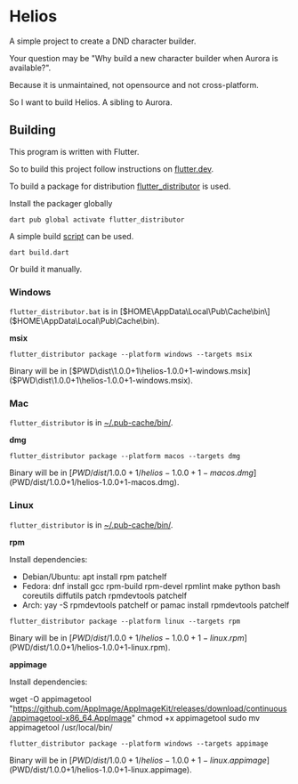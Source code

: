 # Helios

A simple project to create a DND character builder.

Your question may be "Why build a new character builder when Aurora is available?".

Because it is unmaintained, not opensource and not cross-platform.

So I want to build Helios. A sibling to Aurora.

## Building

This program is written with Flutter.

So to build this project follow instructions
on [flutter.dev](https://docs.flutter.dev/get-started/install).

To build a package for distribution [flutter_distributor](https://distributor.leanflutter.org) is used.

Install the packager globally

```
dart pub global activate flutter_distributor
```

A simple build [script](./build.dart) can be used.

```
dart build.dart
```

Or build it manually.

### Windows

`flutter_distributor.bat` is in [$HOME\AppData\Local\Pub\Cache\bin\]($HOME\AppData\Local\Pub\Cache\bin\).

**msix**

`flutter_distributor package --platform windows --targets msix`

Binary will be in [$PWD\dist\1.0.0+1\helios-1.0.0+1-windows.msix]($PWD\dist\1.0.0+1\helios-1.0.0+1-windows.msix).

### Mac

`flutter_distributor` is in [~/.pub-cache/bin/](~/.pub-cache/bin/).

**dmg**

`flutter_distributor package --platform macos --targets dmg`

Binary will be in [$PWD/dist/1.0.0+1/helios-1.0.0+1-macos.dmg]($PWD/dist/1.0.0+1/helios-1.0.0+1-macos.dmg).

### Linux

`flutter_distributor` is in [~/.pub-cache/bin/](~/.pub-cache/bin/).

**rpm**

Install dependencies:

- Debian/Ubuntu: apt install rpm patchelf
- Fedora: dnf install gcc rpm-build rpm-devel rpmlint make python bash coreutils diffutils patch rpmdevtools patchelf
- Arch: yay -S rpmdevtools patchelf or pamac install rpmdevtools patchelf

`flutter_distributor package --platform linux --targets rpm`

Binary will be in [$PWD/dist/1.0.0+1/helios-1.0.0+1-linux.rpm]($PWD/dist/1.0.0+1/helios-1.0.0+1-linux.rpm).

**appimage**

Install dependencies:

wget -O appimagetool "https://github.com/AppImage/AppImageKit/releases/download/continuous/appimagetool-x86_64.AppImage"
chmod +x appimagetool
sudo mv appimagetool /usr/local/bin/

`flutter_distributor package --platform windows --targets appimage`

Binary will be in [$PWD/dist/1.0.0+1/helios-1.0.0+1-linux.appimage]($PWD/dist/1.0.0+1/helios-1.0.0+1-linux.appimage).
